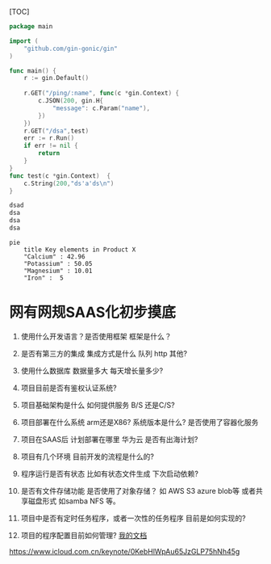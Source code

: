 

[TOC]

```go
package main

import (
	"github.com/gin-gonic/gin"
)

func main() {
	r := gin.Default()
	
	r.GET("/ping/:name", func(c *gin.Context) {
		c.JSON(200, gin.H{
			"message": c.Param("name"),
		})
	})
	r.GET("/dsa",test)
	err := r.Run()
	if err != nil {
		return 
	}
}
func test(c *gin.Context)  {
	c.String(200,"ds'a'ds\n")
}
```
```javascript
dsad
dsa
dsa
dsa

```

```mermaid
pie
    title Key elements in Product X
    "Calcium" : 42.96
    "Potassium" : 50.05
    "Magnesium" : 10.01
    "Iron" :  5
```

# 网有网规SAAS化初步摸底



1. 使用什么开发语言？是否使用框架 框架是什么？



2. 是否有第三方的集成  集成方式是什么 队列 http 其他?



3. 使用什么数据库 数据量多大 每天增长量多少?



4. 项目目前是否有鉴权认证系统?



5. 项目基础架构是什么 如何提供服务  B/S 还是C/S?



6. 项目部署在什么系统   arm还是X86? 系统版本是什么? 是否使用了容器化服务



7. 项目在SAAS后 计划部署在哪里  华为云  是否有出海计划?



8. 项目有几个环境 目前开发的流程是什么的?



9. 程序运行是否有状态  比如有状态文件生成 下次启动依赖?



10. 是否有文件存储功能 是否使用了对象存储？ 如 AWS S3 azure blob等 或者共享磁盘形式 如samba NFS 等。



11. 项目中是否有定时任务程序，或者一次性的任务程序 目前是如何实现的?



12. 项目的程序配置目前如何管理?
[我的文档](https://www.icloud.com.cn/keynote/0KebHlWpAu65JzGLP75hNh45g)


https://www.icloud.com.cn/keynote/0KebHlWpAu65JzGLP75hNh45g



